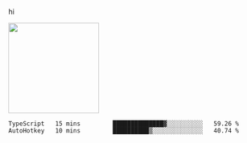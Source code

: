 hi

<img height="180em" src="https://github-readme-stats.vercel.app/api?username=AProductiveNerd&show_icons=true&hide_border=true&&count_private=true&include_all_commits=true" />

<!--START_SECTION:waka-->

```text
TypeScript   15 mins         ██████████████▓░░░░░░░░░░   59.26 %
AutoHotkey   10 mins         ██████████▒░░░░░░░░░░░░░░   40.74 %
```

<!--END_SECTION:waka-->
